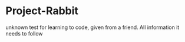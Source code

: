 # Project-Rabbit
unknown test for learning to code, given from a friend. All information it needs to follow
